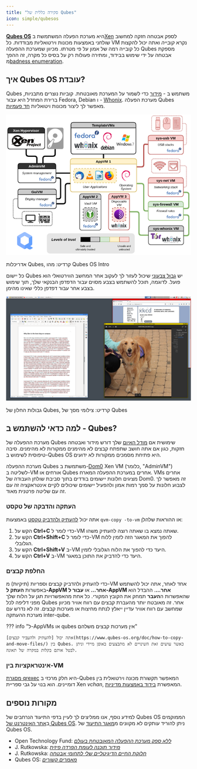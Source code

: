 ```yaml
---
title: "סקירה כללית של Qubes"
icon: simple/qubesos
---
```


[**Qubes OS**](../desktop.md#qubes-os) היא מערכת הפעלה המשתמשת ב[Xen](https://en.wikipedia.org/wiki/Xen) לספק אבטחה חזקה למחשוב שולחני באמצעות מכונות וירטואליות מבודדות. כל VM נקרא *קובייה* ואתה יכול להקצות כל קובייה רמה של אמון על פי מטרתו. מכיוון שמערכת ההפעלה Qubes מספקת אבטחה על ידי שימוש בבידוד, ומתירה פעולות רק על בסיס כל מקרה, זה ההפך מ[badness enumeration](https://www.ranum.com/security/computer_security/editorials/dumb/).

## איך Qubes OS עובדת?

Qubes משתמש ב - [מידור](https://www.qubes-os.org/intro/) כדי לשמור על המערכת מאובטחת. קוביות נוצרים מתבניות, ברירת המחדל היא עבור Fedora, Debian ו - [Whonix](../desktop.md#whonix). מערכת הפעלה Qubes מאפשר לך ליצור מכונות ויטואליות [חד פעמיות](https://www.qubes-os.org/doc/how-to-use-disposables/).

![ארכיטקטורת Qubes](../assets/img/qubes/qubes-trust-level-architecture.png)
<figcaption>אדריכלות Qubes, קרדיט: מהו Qubes OS Intro</figcaption>

כל יישום Qubes יש [גבול צבעוני](https://www.qubes-os.org/screenshots/) שיכול לעזור לך לעקוב אחר המחשב הווירטואלי הוא פועל. לדוגמה, תוכל להשתמש בצבע מסוים עבור הדפדפן הבנקאי שלך, תוך שימוש בצבע אחר עבור דפדפן כללי שאינו מהימן.

![גבול צבוע](../assets/img/qubes/r4.0-xfce-three-domains-at-work.png)
<figcaption>גבולות החלון של Qubes, קרדיט: צילומי מסך של Qubes</figcaption>

## למה כדאי להשתמש ב - Qubes?

מערכת ההפעלה של Qubes שימושית אם [מודל האיום](../basics/threat-modeling.md) שלך דורש מידור ואבטחה חזקות, כגון אם אתה חושב שתפתח קבצים לא מהימנים ממקורות לא מהימנים. סיבה טיפוסית לשימוש ב-Qubes OS היא פתיחת מסמכים ממקורות לא ידועים.

מערכת ההפעלה Qubes משתמשת ב-[Dom0](https://wiki.xenproject.org/wiki/Dom0) Xen VM (כלומר, "AdminVM") לשליטה ב-VM אורחים או Qubes אחרים במערכת ההפעלה המארח. VMs אחרים מציגים חלונות יישומים בודדים בתוך סביבת שולחן העבודה של Dom0. זה מאפשר לך לצבוע חלונות על סמך רמות אמון ולהפעיל יישומים שיכולים לקיים אינטראקציה זה עם זה עם שליטה פרטנית מאוד.

### העתקה והדבקה של טקסט

אתה יכול [להעתיק ולהדביק טקסט](https://www.qubes-os.org/doc/how-to-copy-and-paste-text/) באמצעות `qvm-copy -to-vm` או ההוראות שלהלן:

1. הקש על **Ctrl+C** כדי לומר ל-VM שאתה נמצא בו שאתה רוצה להעתיק משהו.
2. הקש על **Ctrl+Shift+C** כדי לומר ל-VM להפוך את המאגר הזה לזמין ללוח הגלובלי.
3. הקש על **Ctrl+Shift+V** ב-VM היעד כדי להפוך את הלוח הגלובלי לזמין.
4. הקש על **Ctrl+V** ב-VM היעד כדי להדביק את התוכן במאגר.

### החלפת קבצים

כדי להעתיק ולהדביק קבצים וספריות (תיקיות) מ-VM אחד לאחר, אתה יכול להשתמש באפשרות **העתק ל-AppVM אחר...** או **עבור ל-AppVM אחר...**. ההבדל הוא שהאפשרות ה**העבר** תמחק את הקובץ המקורי. כל אחת מהאפשרויות תגן על הלוח שלך מפני דליפה לכל Qubes אחר. זה מאובטח יותר מהעברת קבצים עם רווח אוויר מכיוון שמחשב עם רווח אוויר עדיין ייאלץ לנתח מחיצות או מערכות קבצים. זה לא נדרש עם מערכת ההעתקה inter-qube.

??? info "ל-AppVMs או qubes אין מערכות קבצים משלהם"

    אתה יכול [להעתיק ולהעביר קבצים](https://www.qubes-os.org/doc/how-to-copy-and-move-files/) בין Qubes. כאשר עושים זאת השינויים לא מתבצעים באופן מיידי וניתן לבטל אותם בקלות במקרה של תאונה.

### אינטראקציות בין-VM

[מסגרת qrexec](https://www.qubes-os.org/doc/qrexec/) היא חלק מרכזי ב-Qubes המאפשר תקשורת מכונה וירטואלית בין דומיינים. הוא בנוי על גבי ספריית Xen *vchan*, המאפשרת [בידוד באמצעות מדיניות](https://www.qubes-os.org/news/2020/06/22/new-qrexec-policy-system/).

## מקורות נוספים

למידע נוסף, אנו ממליצים לך לעיין בדפי התיעוד הנרחבים של Qubes OS הממוקמים ב[אתר האינטרנט של Qubes OS](https://www.qubes-os.org/doc/). ניתן להוריד עותקים לא מקוונים מ[מאגר התיעוד](https://github.com/QubesOS/qubes-doc) של Qubes OS.

- Open Technology Fund: [*ללא ספק מערכת ההפעלה המאובטחת בעולם*](https://www.opentech.fund/news/qubes-os-arguably-the-worlds-most-secure-operating-system-motherboard/)
- J. Rutkowska: [*מידור תוכנה לעומת הפרדה פיזית*](https://invisiblethingslab.com/resources/2014/Software_compartmentalization_vs_physical_separation.pdf)
- J. Rutkowska: [*חלוקת החיים הדיגיטליים שלי לתחומי אבטחה*](https://blog.invisiblethings.org/2011/03/13/partitioning-my-digital-life-into.html)
- Qubes OS: [*מאמרים קשורים*](https://www.qubes-os.org/news/categories/#articles)
